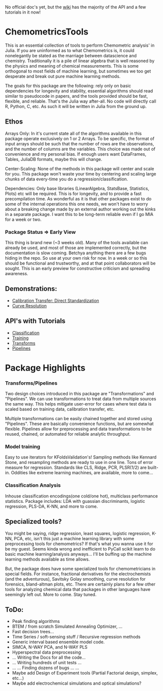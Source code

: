 No official doc's yet, but the [wiki](https://github.com/caseykneale/ChemometricsTools/wiki) has the majority of the API and a few tutorials in it now!

# ChemometricsTools
This is an essential collection of tools to perform Chemometric analysis' in Julia. If you are uninformed as to what Chemometrics is, it could nonelegantly be stated as the marriage between datascience and chemistry. Traditionally it is a pile of linear algebra that is well reasoned by the physics and meaning of chemical measurements. This is some orthogonal to most fields of machine learning, but sometimes we too get desperate and break out pure machine learning methods.

The goals for this package are the following: rely only on basic dependencies for longevity and stability, essential algorithms should read similar to pseudocode in papers, and the tools provided should be fast, flexible, and reliable. That's the Julia way after-all. No code will directly call R, Python, C, etc. As such it will be written in Julia from the ground up.

## Ethos
Arrays Only: In it's current state all of the algorithms available in this package operate exclusively on 1 or 2 Arrays. To be specific, the format of input arrays should be such that the number of rows are the observations, and the number of columns are the variables. This choice was made out of convenience and my personal bias. If enough users want DataFrames, Tables, JuliaDB formats, maybe this will change.

Center-Scaling: None of the methods in this package will center and scale for you. This package won't waste your time by centering and scaling large chunks of data every-time you do a regression/classification.

Dependencies: Only base libraries (LinearAlgebra, StatsBase, Statistics, Plots) etc will be required. This is for longevity, and to provide a fast precompilation time. As wonderful as it is that other packages exist to do some of the internal operations this one needs, we won't have to worry about a breaking change made by an external author working out the kinks in a separate package. I want this to be long-term reliable even if I go MIA for a week or two.

### Package Status => Early View
This thing is brand new (~3 weeks old). Many of the tools available can already be used, and most of those are implemented correctly, but the documentation is slow coming. Betchya anything there are a few bugs hiding in the repo. So use at your own risk for now. In a week or so this should be functional and trustworthy, and at that point collaborators will be sought. This is an early preview for constructive criticism and spreading awareness.

## Demonstrations:
  - [Calibration Transfer: Direct Standardization](https://github.com/caseykneale/ChemometricsTools/wiki/Calibration-Transfer:-Direct-Standardization-Demo)
  - [Curve Resolution](https://github.com/caseykneale/ChemometricsTools/wiki/Curve-Resolution:-Demo)

## API's with Tutorials
  - [Classification](https://github.com/caseykneale/ChemometricsTools/wiki/Classification-Methods)
  - [Training](https://github.com/caseykneale/ChemometricsTools/wiki/Training-Methods)
  - [Transforms](https://github.com/caseykneale/ChemometricsTools/wiki/Transformations)
  - [Pipelines](https://github.com/caseykneale/ChemometricsTools/wiki/Pipelines)

# Package Highlights
### Transforms/Pipelines
Two design choices introduced in this package are "Transformations" and "Pipelines". We can use transformations to treat data from multiple sources the same way. This helps mitigate user-error for cases where test data is scaled based on training data, calibration transfer, etc.

Multiple transformations can be easily chained together and stored using "Pipelines". These are basically convenience functions, but are somewhat flexible. Pipelines allow for preprocessing and data transformations to be reused, chained, or automated for reliable analytic throughput.

### Model training
Easy to use iterators for KFoldsValidation's! Sampling methods like Kennard Stone, and resampling methods are ready to use in one line. Tons of error measure for regression. Standards like CLS, Ridge, PCR, PLSR(1/2) are built-in. Oddities like extreme learning machines, are available, more to come...

### Classification Analysis
Inhouse classification encodings(one cold/one hot), multiclass performance statistics. Package includes: LDA with guassian discriminants, logistic regression, PLS-DA, K-NN, and more to come.  

## Specialized tools?
You might be saying, ridge regression, least squares, logistic regression, K-NN, PCA, etc, isn't this just a machine learning library with some preprocessing tools for chemometrics? If that's what you wanna use it for be my guest. Seems kinda wrong and inefficient to PyCall scikit learn to do basic machine learning/analysis anyways... I'll be buffing up the machine learning methods available as time allows.

But, the package does have some specialized tools for chemometricians in special fields. For instance, fractional derivatives for the electrochemists (and the adventurous), Savitsky Golay smoothing, curve resolution for forensics, bland-altman plots, etc. There are certainly plans for a few other tools for analyzing chemical data that packages in other languages have seemingly left out. More to come. Stay tuned.

## ToDo:
  - Peak finding algorithms
  - BTEM / from scratch Simulated Annealing Optimizer, ...
  - Fast decision trees...
  - Time Series / soft-sensing stuff / Recursive regression methods
  - Generic interval based ensemble model code.
  - SIMCA, N-WAY PCA, and N-WAY PLS
  - Hyperspectral data preprocessing
  - ... Writing the Docs for all the code...
  - ... Writing hundreds of unit tests ...
  - ... ... Finding dozens of bugs ... ...
  - Maybe add Design of Experiment tools (Partial Factorial design, simplex, etc...)
  - Maybe add electrochemical simulations and optical simulations?
